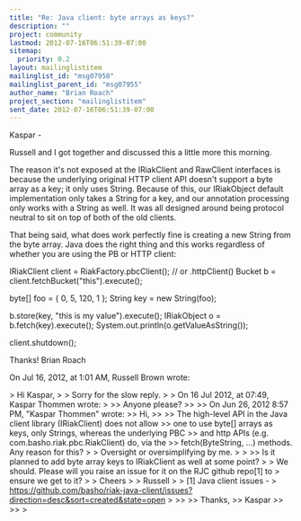 ```yaml
---
title: "Re: Java client: byte arrays as keys?"
description: ""
project: community
lastmod: 2012-07-16T06:51:39-07:00
sitemap:
  priority: 0.2
layout: mailinglistitem
mailinglist_id: "msg07958"
mailinglist_parent_id: "msg07955"
author_name: "Brian Roach"
project_section: "mailinglistitem"
sent_date: 2012-07-16T06:51:39-07:00
---
```



Kaspar -

Russell and I got together and discussed this a little more this morning. 

The reason it's not exposed at the IRiakClient and RawClient interfaces is 
because the underlying original HTTP client API doesn't support a byte array as 
a key; it only uses String. Because of this, our IRiakObject default 
implementation only takes a String for a key, and our annotation processing 
only works with a String as well. It was all designed around being protocol 
neutral to sit on top of both of the old clients. 

That being said, what does work perfectly fine is creating a new String from 
the byte array. Java does the right thing and this works regardless of whether 
you are using the PB or HTTP client:

IRiakClient client = RiakFactory.pbcClient(); // or .httpClient()
Bucket b = client.fetchBucket("this").execute();

 byte[] foo = { 0, 5, 120, 1 };
 String key = new String(foo);

 b.store(key, "this is my value").execute();
 IRiakObject o = b.fetch(key).execute();
 System.out.println(o.getValueAsString());
 
 client.shutdown();

Thanks!
Brian Roach

On Jul 16, 2012, at 1:01 AM, Russell Brown wrote:

&gt; Hi Kaspar,
&gt; 
&gt; Sorry for the slow reply.
&gt; 
&gt; On 16 Jul 2012, at 07:49, Kaspar Thommen wrote:
&gt; 
&gt;&gt; Anyone please?
&gt;&gt; 
&gt;&gt; On Jun 26, 2012 8:57 PM, "Kaspar Thommen"  wrote:
&gt;&gt; Hi,
&gt;&gt; 
&gt;&gt; The high-level API in the Java client library (IRiakClient) does not allow 
&gt;&gt; one to use byte[] arrays as keys, only Strings, whereas the underlying PBC 
&gt;&gt; and http APIs (e.g. com.basho.riak.pbc.RiakClient) do, via the 
&gt;&gt; fetch(ByteString, ...) methods. Any reason for this?
&gt; 
&gt; Oversight or oversimplifying by me.
&gt; 
&gt; 
&gt;&gt; Is it planned to add byte array keys to IRiakClient as well at some point?
&gt; 
&gt; We should. Please will you raise an issue for it on the RJC github repo[1] to 
&gt; ensure we get to it?
&gt; 
&gt; Cheers
&gt; 
&gt; Russell
&gt; 
&gt; [1] Java client issues - 
&gt; https://github.com/basho/riak-java-client/issues?direction=desc&sort=created&state=open
&gt; 
&gt;&gt; 
&gt;&gt; Thanks,
&gt;&gt; Kaspar
&gt;&gt; 
&gt;&gt; 
&gt; 
